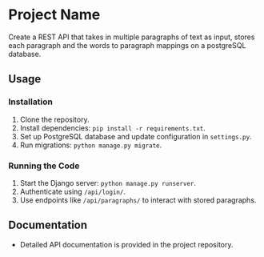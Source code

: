 # Project Name
Create a REST API that takes in multiple paragraphs of text as input, stores each paragraph
and the words to paragraph mappings on a postgreSQL database.

## Usage

### Installation
1. Clone the repository.
2. Install dependencies: `pip install -r requirements.txt`.
3. Set up PostgreSQL database and update configuration in `settings.py`.
4. Run migrations: `python manage.py migrate`.

### Running the Code
1. Start the Django server: `python manage.py runserver`.
2. Authenticate using `/api/login/`.
3. Use endpoints like `/api/paragraphs/` to interact with stored paragraphs.

## Documentation
- Detailed API documentation is provided in the project repository.
